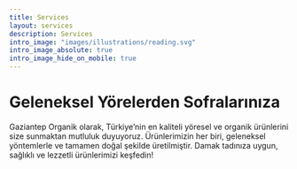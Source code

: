 ```yaml
---
title: Services
layout: services
description: Services
intro_image: "images/illustrations/reading.svg"
intro_image_absolute: true
intro_image_hide_on_mobile: true
---
```


# Geleneksel Yörelerden Sofralarınıza

Gaziantep Organik olarak, Türkiye’nin en kaliteli yöresel ve organik ürünlerini size sunmaktan mutluluk duyuyoruz. Ürünlerimizin her biri, geleneksel yöntemlerle ve tamamen doğal şekilde üretilmiştir. Damak tadınıza uygun, sağlıklı ve lezzetli ürünlerimizi keşfedin!
